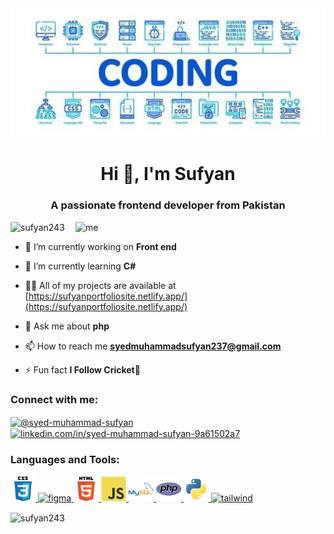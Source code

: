<img src="https://github.com/Sufyan243/Sufyan243/blob/main/img-back.jpg" alt="logo" width="1200px">
<h1 align="center">Hi 👋, I'm Sufyan</h1>
<h3 align="center">A passionate frontend developer from Pakistan</h3>

<img align="right" alt="me" width="400" src="https://encrypted-tbn0.gstatic.com/images?q=tbn:ANd9GcRYQ_kVJE9aYx5jBOrr9GuVPv1lxLVeyI0eXqtn5FjXhbhLe1d5BW9E-4v5iz_yO0CD1dw&usqp=CAU">


<p align="left"> <img src="https://komarev.com/ghpvc/?username=sufyan243&label=Profile%20views&color=0e75b6&style=flat" alt="sufyan243" /> </p>


- 🔭 I’m currently working on **Front end**

- 🌱 I’m currently learning **C#**

- 👨‍💻 All of my projects are available at [https://sufyanportfoliosite.netlify.app/](https://sufyanportfoliosite.netlify.app/)

- 💬 Ask me about **php**

- 📫 How to reach me **syedmuhammadsufyan237@gmail.com**

- ⚡ Fun fact **I Follow Cricket🤞**

<h3 align="left">Connect with me:</h3>
<p align="left">
<a href="https://codepen.io/@syed-muhammad-sufyan" target="blank"><img align="center" src="https://raw.githubusercontent.com/rahuldkjain/github-profile-readme-generator/master/src/images/icons/Social/codepen.svg" alt="@syed-muhammad-sufyan" height="30" width="40" /></a>
<a href="https://linkedin.com/in/linkedin.com/in/syed-muhammad-sufyan-9a61502a7" target="blank"><img align="center" src="https://raw.githubusercontent.com/rahuldkjain/github-profile-readme-generator/master/src/images/icons/Social/linked-in-alt.svg" alt="linkedin.com/in/syed-muhammad-sufyan-9a61502a7" height="30" width="40" /></a>
</p>

<h3 align="left">Languages and Tools:</h3>
<p align="left"> <a href="https://www.w3schools.com/css/" target="_blank" rel="noreferrer"> <img src="https://raw.githubusercontent.com/devicons/devicon/master/icons/css3/css3-original-wordmark.svg" alt="css3" width="40" height="40"/> </a> <a href="https://www.figma.com/" target="_blank" rel="noreferrer"> <img src="https://www.vectorlogo.zone/logos/figma/figma-icon.svg" alt="figma" width="40" height="40"/> </a> <a href="https://www.w3.org/html/" target="_blank" rel="noreferrer"> <img src="https://raw.githubusercontent.com/devicons/devicon/master/icons/html5/html5-original-wordmark.svg" alt="html5" width="40" height="40"/> </a> <a href="https://developer.mozilla.org/en-US/docs/Web/JavaScript" target="_blank" rel="noreferrer"> <img src="https://raw.githubusercontent.com/devicons/devicon/master/icons/javascript/javascript-original.svg" alt="javascript" width="40" height="40"/> </a> <a href="https://www.mysql.com/" target="_blank" rel="noreferrer"> <img src="https://raw.githubusercontent.com/devicons/devicon/master/icons/mysql/mysql-original-wordmark.svg" alt="mysql" width="40" height="40"/> </a> <a href="https://www.php.net" target="_blank" rel="noreferrer"> <img src="https://raw.githubusercontent.com/devicons/devicon/master/icons/php/php-original.svg" alt="php" width="40" height="40"/> </a> <a href="https://www.python.org" target="_blank" rel="noreferrer"> <img src="https://raw.githubusercontent.com/devicons/devicon/master/icons/python/python-original.svg" alt="python" width="40" height="40"/> </a> <a href="https://tailwindcss.com/" target="_blank" rel="noreferrer"> <img src="https://www.vectorlogo.zone/logos/tailwindcss/tailwindcss-icon.svg" alt="tailwind" width="40" height="40"/> </a> </p>

<p><img align="center" src="https://github-readme-stats.vercel.app/api/top-langs?username=sufyan243&show_icons=true&locale=en&layout=compact" alt="sufyan243" /></p>
